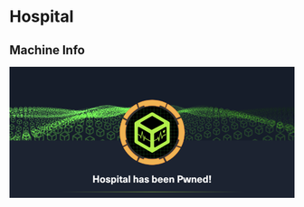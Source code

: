 # Hospital

## Machine Info

![image-20231205091749572](./Hospital.assets/image-20231205091749572.png)
